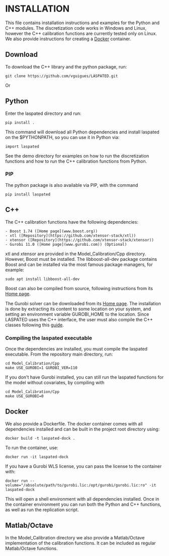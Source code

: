# INSTALLATION

This file contains installation instructions and examples for the Python and C++ modules. The discretization code works in Windows and Linux, however the C++ calibration functions are currently tested only on Linux. We also provide instructions for creating a [Docker](#docker) container.

## Download

To download the C++ library and the python package, run:

    git clone https://github.com/vguigues/LASPATED.git

Or 
## Python

Enter the laspated directory and run:

    pip install .

This command will download all Python dependencies and install laspated on the $PYTHONPATH, so you can use it in Python via:

    import laspated

See the demo directory for examples on how to run the discretization functions and how to run the C++ calibration functions from Python.

### PIP

The python package is also available via PIP, with the command

    pip install laspated





## C++

The C++ calibration functions have the following dependencies:

    - Boost 1.74 ([Home page](www.boost.org))
    - xtl ([Repository](https://github.com/xtensor-stack/xtl))
    - xtensor ([Repository](https://github.com/xtensor-stack/xtensor))
    - Gurobi 11.0 ([Home page](www.gurobi.com)) (Optional)

xtl and xtensor are provided in the Model_Calibration/Cpp directory. However, Boost must be installed. The libboost-all-dev package contains Boost and can be installed via the most famous package managers, for example:

    sudo apt install libboost-all-dev

Boost can also be compiled from source, following instructions from its [Home page](https://www.boost.org).

The Gurobi solver can be downloaded from its [Home page](https://www.gurobi.com). The installation is done by extracting its content to some location on your system, and setting an environment variable GUROBI_HOME to the location. Since LASPATED uses the C++ interface, the user must also compile the C++ classes following this [guide](https://support.gurobi.com/hc/en-us/articles/360039093112-How-do-I-resolve-undefined-reference-errors-while-linking-Gurobi-in-C).

### Compiling the laspated executable

Once the dependencies are installed, you must compile the laspated executable. From the repository main directory, run:

    cd Model_Calibration/Cpp
    make USE_GUROBI=1 GUROBI_VER=110

If you don't have Gurobi installed, you can still run the laspated functions for the model without covariates, by compiling with

    cd Model_Calibration/Cpp
    make USE_GUROBI=0


## Docker

We also provide a Dockerfile. The docker container comes with all dependencies installed and can be built in the project root directory using:

```
docker build -t laspated-dock .
```

To run the container, use:
```
docker run -it laspated-dock
```

If you have a Gurobi WLS license, you can pass the license to the container with:
```
docker run --volume="/absolute/path/to/gurobi.lic:/opt/gurobi/gurobi.lic:ro" -it laspated-dock
```

This will open a shell environment with all dependencies installed. Once in the container environment you can run both the Python and C++ functions, as well as run the replication script.

## Matlab/Octave

In the Model_Calibration directory we also provide a Matlab/Octave implementation of the calibration functions. It can be included as regular Matlab/Octave functions.





